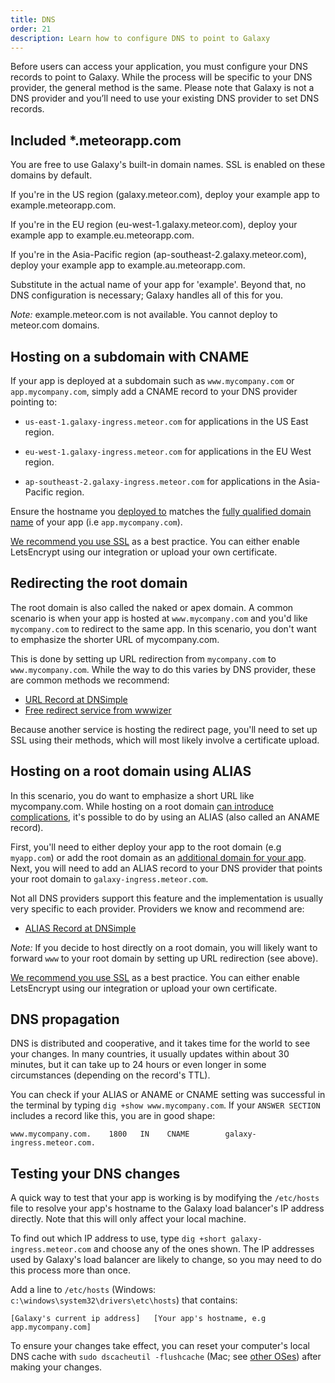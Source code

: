 ```yaml
---
title: DNS
order: 21
description: Learn how to configure DNS to point to Galaxy
---
```


Before users can access your application, you must configure your DNS records to point to Galaxy. While the process will be specific to your DNS provider, the general method is the same. Please note that Galaxy is not a DNS provider and you’ll need to use your existing DNS provider to set DNS records.

<h2 id="meteorapp">Included *.meteorapp.com</h2>

You are free to use Galaxy's built-in domain names. SSL is enabled on these domains by default.

If you're in the US region (galaxy.meteor.com), deploy your example app to example.meteorapp.com.

If you're in the EU region (eu-west-1.galaxy.meteor.com), deploy your example app to example.eu.meteorapp.com.

If you're in the Asia-Pacific region (ap-southeast-2.galaxy.meteor.com), deploy your example app to example.au.meteorapp.com.

Substitute in the actual name of your app for 'example'. Beyond that, no DNS configuration is necessary; Galaxy handles all of this for you.

*Note:* example.meteor.com is not available. You cannot deploy to meteor.com domains.

<h2 id="subdomain">Hosting on a subdomain with CNAME</h2>

If your app is deployed at a subdomain such as `www.mycompany.com` or `app.mycompany.com`, simply add a CNAME record to your DNS provider pointing to:

- `us-east-1.galaxy-ingress.meteor.com` for applications in the US East region.

- `eu-west-1.galaxy-ingress.meteor.com` for applications in the EU West region.

- `ap-southeast-2.galaxy-ingress.meteor.com` for applications in the Asia-Pacific region.  

Ensure the hostname you [deployed to](deploy-quickstart.html) matches the [fully qualified domain name](https://en.wikipedia.org/wiki/Fully_qualified_domain_name) of your app (i.e `app.mycompany.com`).

[We recommend you use SSL](encryption.html) as a best practice. You can either enable LetsEncrypt using our integration or upload your own certificate.

<h2 id="root-domain-redirect">Redirecting the root domain</h2>

The root domain is also called the naked or apex domain. A common scenario is when your app is hosted at `www.mycompany.com` and you'd like `mycompany.com` to redirect to the same app. In this scenario, you don't want to emphasize the shorter URL of mycompany.com.

This is done by setting up URL redirection from `mycompany.com` to `www.mycompany.com`. While the way to do this varies by DNS provider, these are common methods we recommend:

* [URL Record at DNSimple](https://support.dnsimple.com/articles/url-record/)
* [Free redirect service from wwwizer](http://wwwizer.com/naked-domain-redirect)

Because another service is hosting the redirect page, you'll need to set up SSL using their methods, which will most likely involve a certificate upload.

<h2 id="hosting-root-domain">Hosting on a root domain using ALIAS</h2>

In this scenario, you do want to emphasize a short URL like mycompany.com. While hosting on a root domain [can introduce complications](http://www.yes-www.org/why-use-www/), it's possible to do by using an ALIAS (also called an ANAME record).

First, you'll need to either deploy your app to the root domain (e.g `myapp.com`) or add the root domain as an [additional domain for your app](custom-domains.html#add-domain). Next, you will need to add an ALIAS record to your DNS provider that points your root domain to `galaxy-ingress.meteor.com`.

Not all DNS providers support this feature and the implementation is usually very specific to each provider. Providers we know and recommend are:

* [ALIAS Record at DNSimple](https://support.dnsimple.com/articles/alias-record/)

*Note:* If you decide to host directly on a root domain, you will likely want to forward `www` to your root domain by setting up URL redirection (see above).

[We recommend you use SSL](encryption.html) as a best practice. You can either enable LetsEncrypt using our integration or upload your own certificate.

<h2 id="dns-propagation">DNS propagation</h2>

DNS is distributed and cooperative, and it takes time for the world to see your changes.  In many countries, it usually updates within about 30 minutes, but it can take up to 24 hours or even longer in some circumstances (depending on the record's TTL).

You can check if your ALIAS or ANAME or CNAME setting was successful in the terminal by typing `dig +show www.mycompany.com`. If your `ANSWER SECTION` includes a record like this, you are in good shape:

```
www.mycompany.com.    1800   IN    CNAME        galaxy-ingress.meteor.com.
```

<h2 id="testing">Testing your DNS changes</h2>

A quick way to test that your app is working is by modifying the `/etc/hosts` file to resolve your app's hostname to the Galaxy load balancer's IP address directly. Note that this will only affect your local machine.

To find out which IP address to use, type `dig +short galaxy-ingress.meteor.com` and choose any of the ones shown. The IP addresses used by Galaxy's load balancer are likely to change, so you may need to do this process more than once.

Add a line to `/etc/hosts` (Windows: `c:\windows\system32\drivers\etc\hosts`) that contains:

```
[Galaxy's current ip address]   [Your app's hostname, e.g app.mycompany.com]
```

To ensure your changes take effect, you can reset your computer's local DNS cache with `sudo dscacheutil -flushcache` (Mac; see [other OSes](https://www.whatsmydns.net/flush-dns.html)) after making your changes.
